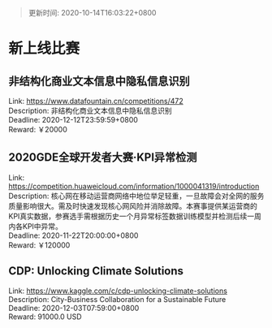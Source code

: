> 更新时间: 2020-10-14T16:03:22+0800 

# 新上线比赛


## 非结构化商业文本信息中隐私信息识别
Link: https://www.datafountain.cn/competitions/472  
Description: 非结构化商业文本信息中隐私信息识别  
Deadline: 2020-12-12T23:59:59+0800  
Reward: ￥20000  

## 2020GDE全球开发者大赛·KPI异常检测
Link: https://competition.huaweicloud.com/information/1000041319/introduction  
Description: 核心网在移动运营商网络中地位举足轻重，一旦故障会对全网的服务质量影响很大。需及时快速发现核心网风险并消除故障。本赛事提供某运营商的KPI真实数据，参赛选手需根据历史一个月异常标签数据训练模型并检测后续一周内各KPI中异常。  
Deadline: 2020-11-22T20:00:00+0800  
Reward: ￥120000  

## CDP: Unlocking Climate Solutions
Link: https://www.kaggle.com/c/cdp-unlocking-climate-solutions  
Description: City-Business Collaboration for a Sustainable Future  
Deadline: 2020-12-03T07:59:00+0800  
Reward: 91000.0 USD  

